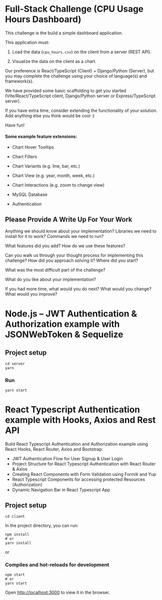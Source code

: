# Full-Stack Challenge (CPU Usage Hours Dashboard)

This challenge is the build a simple dashboard application.

This application must:

1. Load the data (`cpu_hours.csv`) on the client from a server (REST API).

2. Visualize the data on the client as a chart.

Our preference is React/TypeScript (Client) + Django/Python (Server), but you may complete the challenge using your choice of language(s) and framework(s).

We have provided some basic scaffolding to get you started (Vite/React/TypeScript client, Django/Python server or Express/TypeScript server).

If you have extra time, consider extending the functionality of your solution. Add anything else you think would be cool :)

Have fun!

#### Some example feature extensions:

* Chart Hover Tooltips

* Chart Filters

* Chart Variants (e.g. line, bar, etc.)

* Chart View (e.g. year, month, week, etc.)

* Chart Interactions (e.g. zoom to change view)

* MySQL Database

* Authentication

## Please Provide A Write Up For Your Work

Anything we should know about your implementation? Libraries we need to install for it to work? Commands we need to run?

What features did you add? How do we use these features?

Can you walk us through your thought process for implementing this challenge? How did you approach solving it? Where did you start?

What was the most difficult part of the challenge?

What do you like about your implementation?

If you had more time, what would you do next? What would you change? What would you improve?

# Node.js – JWT Authentication & Authorization example with JSONWebToken & Sequelize
## Project setup
```
cd server
yarn
```

### Run
```
yarn start
```

# React Typescript Authentication example with Hooks, Axios and Rest API

Build React Typescript Authentication and Authorization example using React Hooks, React Router, Axios and Bootstrap:
- JWT Authentication Flow for User Signup & User Login
- Project Structure for React Typescript Authentication with React Router & Axios
- Creating React Components with Form Validation using Formik and Yup
- React Typescript Components for accessing protected Resources (Authorization)
- Dynamic Navigation Bar in React Typescript App

## Project setup
```
cd client
```

In the project directory, you can run:

```
npm install
# or
yarn install
```

or

### Compiles and hot-reloads for development

```
npm start
# or
yarn start
```

Open [http://localhost:3000](http://localhost:3000) to view it in the browser.